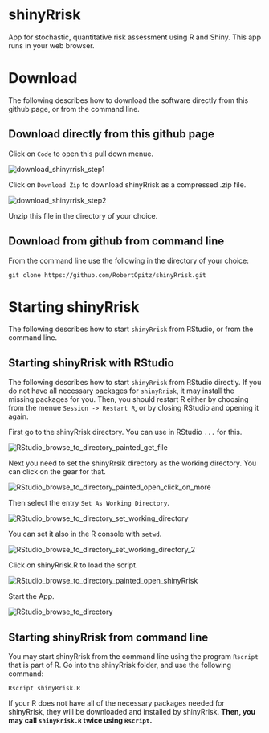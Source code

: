 # shinyRrisk
App for stochastic, quantitative risk assessment using R and Shiny. This app runs in your web browser.

# Download

The following describes how to download the software directly from this github page, or from the command line. 

## Download directly from this github page

Click on `Code` to open this pull down menue.

![download_shinyrrisk_step1](https://user-images.githubusercontent.com/52924688/146906248-b50a23d9-0c04-4052-a3f8-e70a8a07779f.png)

Click on `Download Zip` to download shinyRrisk as a compressed .zip file.

![download_shinyrrisk_step2](https://user-images.githubusercontent.com/52924688/146906252-b2cd26aa-4c71-454d-804a-c4391ea66586.png)

Unzip this file in the directory of your choice.

## Download from github from command line

From the command line use the following in the directory of your choice:

```console
git clone https://github.com/RobertOpitz/shinyRrisk.git
```

# Starting shinyRrisk

The following describes how to start `shinyRrisk` from RStudio, or from the command line.

## Starting shinyRrisk with RStudio

The following describes how to start `shinyRrisk` from RStudio directly. If you do not have all necessary packages for `shinyRrisk`, it may install the missing packages for you. Then, you should restart R either by choosing from the menue `Session -> Restart R`, or by closing RStudio and opening it again. 

 First go to the shinyRrisk directory. You can use in RStudio `...` for this.
 
![RStudio_browse_to_directory_painted_get_file](https://user-images.githubusercontent.com/52924688/146752468-1f2c8619-25e3-422d-85c4-11c48e039af2.png)

Next you need to set the shinyRrsik directory as the working directory. You can click on the gear for that.

![RStudio_browse_to_directory_painted_open_click_on_more](https://user-images.githubusercontent.com/52924688/146752123-d7b7ccdf-6bf0-457f-9574-6a740080d50f.png)

Then select the entry `Set As Working Directory`.

![RStudio_browse_to_directory_set_working_directory](https://user-images.githubusercontent.com/52924688/146752646-99a20f97-3217-4b40-9e0e-e5148a18b37e.png)

 You can set it also in the R console with `setwd`.
 
![RStudio_browse_to_directory_set_working_directory_2](https://user-images.githubusercontent.com/52924688/146752162-569cdfbd-f4fc-4ebc-94f6-571ce2500f6d.png)

Click on shinyRrisk.R to load the script.

![RStudio_browse_to_directory_painted_open_shinyRrisk](https://user-images.githubusercontent.com/52924688/146752418-8a08369a-3cd6-44a7-82ca-9c488a73fec6.png)

Start the App.

![RStudio_browse_to_directory](https://user-images.githubusercontent.com/52924688/146752053-3dd334dd-81f8-47a8-a974-481d604fd35f.PNG)

## Starting shinyRrisk from command line

You may start shinyRrisk from the command line using the program `Rscript` that is part of R. Go into the shinyRrisk folder, and use the following command: 

```console
Rscript shinyRrisk.R
```
If your R does not have all of the necessary packages needed for shinyRrisk, they will be downloaded and installed by shinyRrisk. **Then, you may call `shinyRrisk.R` twice using `Rscript`.** 
